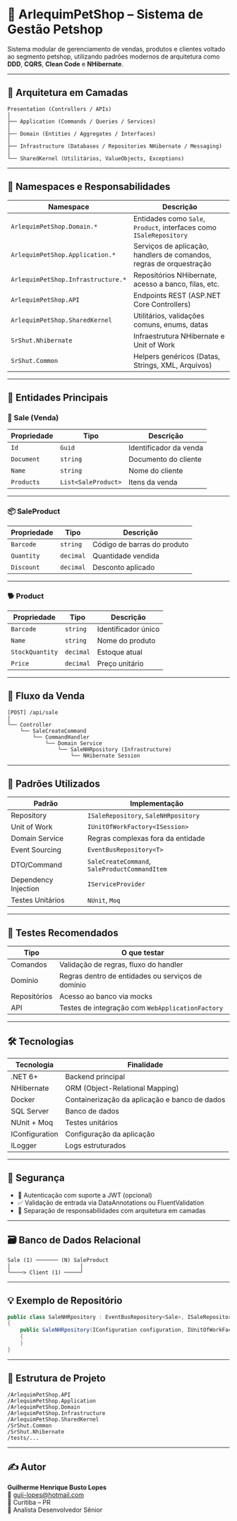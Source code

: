 # 🐶 ArlequimPetShop – Sistema de Gestão Petshop

Sistema modular de gerenciamento de vendas, produtos e clientes voltado ao segmento petshop, utilizando padrões modernos de arquitetura como **DDD**, **CQRS**, **Clean Code** e **NHibernate**.

---

## 🧱 Arquitetura em Camadas

```plaintext
Presentation (Controllers / APIs)
│
├── Application (Commands / Queries / Services)
│
├── Domain (Entities / Aggregates / Interfaces)
│
├── Infrastructure (Databases / Repositories NHibernate / Messaging)
│
└── SharedKernel (Utilitários, ValueObjects, Exceptions)
```

---

## 📁 Namespaces e Responsabilidades

| Namespace                         | Descrição                                                                 |
|----------------------------------|---------------------------------------------------------------------------|
| `ArlequimPetShop.Domain.*`       | Entidades como `Sale`, `Product`, interfaces como `ISaleRepository`      |
| `ArlequimPetShop.Application.*`  | Serviços de aplicação, handlers de comandos, regras de orquestração      |
| `ArlequimPetShop.Infrastructure.*` | Repositórios NHibernate, acesso a banco, filas, etc.                     |
| `ArlequimPetShop.API`            | Endpoints REST (ASP.NET Core Controllers)                                 |
| `ArlequimPetShop.SharedKernel`   | Utilitários, validações comuns, enums, datas                              |
| `SrShut.Nhibernate`              | Infraestrutura NHibernate e Unit of Work                                  |
| `SrShut.Common`                  | Helpers genéricos (Datas, Strings, XML, Arquivos)                         |

---

## 🛒 Entidades Principais

### 🧾 Sale (Venda)

| Propriedade | Tipo       | Descrição             |
|-------------|------------|------------------------|
| `Id`        | `Guid`     | Identificador da venda |
| `Document`  | `string`   | Documento do cliente   |
| `Name`      | `string`   | Nome do cliente        |
| `Products`  | `List<SaleProduct>` | Itens da venda     |

---

### 📦 SaleProduct

| Propriedade | Tipo     | Descrição                     |
|-------------|----------|-------------------------------|
| `Barcode`   | `string` | Código de barras do produto   |
| `Quantity`  | `decimal`| Quantidade vendida            |
| `Discount`  | `decimal`| Desconto aplicado             |

---

### 🐕 Product

| Propriedade     | Tipo     | Descrição         |
|-----------------|----------|--------------------|
| `Barcode`       | `string` | Identificador único|
| `Name`          | `string` | Nome do produto    |
| `StockQuantity` | `decimal`| Estoque atual      |
| `Price`         | `decimal`| Preço unitário     |

---

## 🚀 Fluxo da Venda

```plaintext
[POST] /api/sale
│
└── Controller
    └── SaleCreateCommand
        └── CommandHandler
            └── Domain Service
                └── SaleNHRpository (Infrastructure)
                    └── NHibernate Session
```

---

## 🔧 Padrões Utilizados

| Padrão             | Implementação                               |
|--------------------|----------------------------------------------|
| Repository         | `ISaleRepository`, `SaleNHRpository`        |
| Unit of Work       | `IUnitOfWorkFactory<ISession>`             |
| Domain Service     | Regras complexas fora da entidade           |
| Event Sourcing     | `EventBusRepository<T>`                    |
| DTO/Command        | `SaleCreateCommand`, `SaleProductCommandItem` |
| Dependency Injection | `IServiceProvider`                       |
| Testes Unitários   | `NUnit`, `Moq`                              |

---

## 🧪 Testes Recomendados

| Tipo         | O que testar                                   |
|--------------|------------------------------------------------|
| Comandos     | Validação de regras, fluxo do handler          |
| Domínio      | Regras dentro de entidades ou serviços de domínio |
| Repositórios | Acesso ao banco via mocks                      |
| API          | Testes de integração com `WebApplicationFactory`|

---

## 🛠️ Tecnologias

| Tecnologia      | Finalidade              |
|------------------|-------------------------|
| .NET 6+          | Backend principal       |
| NHibernate       | ORM (Object-Relational Mapping) |
| Docker           | Containerização da aplicação e banco de dados |
| SQL Server       | Banco de dados          |
| NUnit + Moq      | Testes unitários        |
| IConfiguration   | Configuração da aplicação |
| ILogger          | Logs estruturados       |

---

## 🔐 Segurança

- 🔐 Autenticação com suporte a JWT (opcional)
- ✅ Validação de entrada via DataAnnotations ou FluentValidation
- 🧱 Separação de responsabilidades com arquitetura em camadas

---

## 🗃️ Banco de Dados Relacional

```plaintext
Sale (1) ─────── (N) SaleProduct
│                      │
└────> Client (1) ─────┘
```

---

## 💡 Exemplo de Repositório

```csharp
public class SaleNHRpository : EventBusRepository<Sale>, ISaleRepository
{
    public SaleNHRpository(IConfiguration configuration, IUnitOfWorkFactory<ISession> sessionManager, IServiceProvider serviceProvider): base(configuration, sessionManager, serviceProvider)
    {
    }
}
```

---

## 📂 Estrutura de Projeto

```plaintext
/ArlequimPetShop.API
/ArlequimPetShop.Application
/ArlequimPetShop.Domain
/ArlequimPetShop.Infrastructure
/ArlequimPetShop.SharedKernel
/SrShut.Common
/SrShut.Nhibernate
/tests/...
```

---

## ✍️ Autor

**Guilherme Henrique Busto Lopes**  
📧 guii-lopes@hotmail.com  
📍 Curitiba – PR  
💼 Analista Desenvolvedor Sênior
